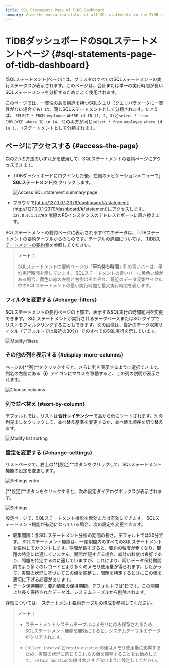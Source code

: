 ```yaml
---
title: SQL Statements Page of TiDB Dashboard
summary: View the execution status of all SQL statements in the TiDB cluster.
---
```


# TiDBダッシュボードのSQLステートメントページ {#sql-statements-page-of-tidb-dashboard}

[SQLステートメント]ページには、クラスタのすべてのSQLステートメントの実行ステータスが表示されます。このページは、合計または単一の実行時間が長いSQLステートメントを分析するためによく使用されます。

このページでは、一貫性のある構造を持つSQLクエリ（クエリパラメータに一貫性がない場合でも）は、同じSQLステートメントとして分類されます。たとえば、 `SELECT * FROM employee WHERE id IN (1, 2, 3)`と`select * from EMPLOYEE where ID in (4, 5)`の両方が同じ`select * from employee where id in (...)`ステートメントとして分類されます。

## ページにアクセスする {#access-the-page}

次の2つの方法のいずれかを使用して、SQLステートメントの要約ページにアクセスできます。

-   TiDBダッシュボードにログインした後、左側のナビゲーションメニューで[ **SQLステートメント**]をクリックします。

    ![Access SQL statement summary page](https://docs-download.pingcap.com/media/images/docs/dashboard/dashboard-statement-access.png)

-   ブラウザで[http://127.0.0.1:2379/dashboard/#/statement](http://127.0.0.1:2379/dashboard/#/statement)にアクセスします。 `127.0.0.1:2379`を実際のPDインスタンスのアドレスとポートに置き換えます。

SQLステートメントの要約ページに表示されるすべてのデータは、TiDBステートメントの要約テーブルからのものです。テーブルの詳細については、 [TiDBステートメントの要約表](/statement-summary-tables.md)を参照してください。

> **ノート：**
>
> SQLステートメントの要約ページの「**平均待ち時間**」列の青いバーは、平均実行時間を示しています。 SQLステートメントの青いバーに黄色い線がある場合、黄色い線の左側と右側はそれぞれ、最近のデータ収集サイクル中のSQLステートメントの最小実行時間と最大実行時間を表します。

### フィルタを変更する {#change-filters}

SQLステートメントの要約ページの上部で、表示するSQL実行の時間範囲を変更できます。 SQLステートメントが実行されるデータベースまたはSQLタイプでリストをフィルタリングすることもできます。次の画像は、最近のデータ収集サイクル（デフォルトでは最近の30分）でのすべてのSQL実行を示しています。

![Modify filters](https://docs-download.pingcap.com/media/images/docs/dashboard/dashboard-statement-filter-options.png)

### その他の列を表示する {#display-more-columns}

ページの[**列]**をクリックすると、さらに列を表示するように選択できます。列名の右側にある<strong>（i）</strong>アイコンにマウスを移動すると、この列の説明が表示されます。

![Choose columns](https://docs-download.pingcap.com/media/images/docs/dashboard/dashboard-statement-columns-selector.png)

### 列で並べ替え {#sort-by-column}

デフォルトでは、リストは**合計レイテンシー**で高から低にソートされます。別の列見出しをクリックして、並べ替え基準を変更するか、並べ替え順序を切り替えます。

![Modify list sorting](https://docs-download.pingcap.com/media/images/docs/dashboard/dashboard-statement-change-order.png)

### 設定を変更する {#change-settings}

リストページで、右上の**[設定]**ボタンをクリックして、SQLステートメント機能の設定を変更します。

![Settings entry](https://docs-download.pingcap.com/media/images/docs/dashboard/dashboard-statement-setting-entry.png)

[**設定]**ボタンをクリックすると、次の設定ダイアログボックスが表示されます。

![Settings](https://docs-download.pingcap.com/media/images/docs/dashboard/dashboard-statement-settings.png)

設定ページで、SQLステートメント機能を無効または有効にできます。 SQLステートメント機能が有効になっている場合、次の設定を変更できます。

-   収集間隔：各SQLステートメント分析の期間の長さ。デフォルトでは30分です。 SQLステートメント機能は、一定期間内のすべてのSQLステートメントを要約してカウントします。期間が長すぎると、要約の粒度が粗くなり、問題の特定には適していません。期間が短すぎる場合、統計の粒度は良好であり、問題を特定するのに適していますが、これにより、同じデータ保持期間内でより多くのレコードとより多くのメモリ使用量が得られます。したがって、実際の状況に基づいてこの値を調整し、問題を特定するときにこの値を適切に下げる必要があります。
-   データ保持期間：要約情報の保持期間。デフォルトでは1日です。この期間より長く保持されたデータは、システムテーブルから削除されます。

詳細については、 [ステートメント要約テーブルの構成](/statement-summary-tables.md#parameter-configuration)を参照してください。

> **ノート：**
>
> -   ステートメントシステムテーブルはメモリにのみ保存されるため、SQLステートメント機能を無効にすると、システムテーブルのデータがクリアされます。
>
> -   `Collect interval`と`retain duration`の値はメモリ使用量に影響するため、実際の状況に応じてこれらの値を調整することをお勧めします。 `retain duration`の値は大きすぎないように設定してください。
